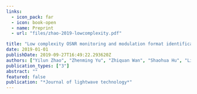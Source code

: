 ```yaml
---
links:
  - icon_pack: far
  - icon: book-open
  - name: Preprint
  - url: "files/zhao-2019-lowcomplexity.pdf"

title: "Low complexity OSNR monitoring and modulation format identification based on binarized neural networks"
date: 2019-01-01
publishDate: 2019-09-27T16:49:22.293620Z
authors: ["Yilun Zhao", "Zhenming Yu", "Zhiquan Wan", "Shaohua Hu", "Liang Shu", "Jing Zhang", "Kun Xu"]
publication_types: ["3"]
abstract: ""
featured: false
publication: "*Journal of lightwave technology*"
---
```


